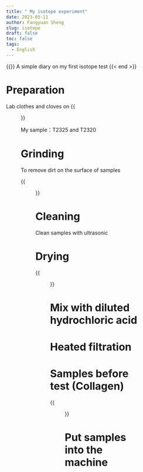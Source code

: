 ```yaml
---
title: " My isotope experiment"
date: 2023-05-11
author: Fangyuan Sheng
slug: isotope
draft: false
toc: false
tags:
  - English
---
```

{{<block class="note" >}}
A simple diary on my first isotope test
{{< end >}}
  
# Preparation 
  Lab clothes and cloves on 
{{<figure src="https://hellenshengfy.github.io/i1.jpg">}}
  
  My sample：T2325 and T2320
 
# Grinding
  To remove dirt on the surface of samples
  
{{<figure src="https://hellenshengfy.github.io/i2.jpg">}}
  
# Cleaning
  Clean samples with ultrasonic
  
# Drying
 
{{<figure src="https://hellenshengfy.github.io/i3.jpg">}}
  
# Mix with diluted hydrochloric acid
  
# Heated filtration
  
# Samples before test (Collagen)
{{<figure src="https://hellenshengfy.github.io/i4.jpg">}}
  
# Put samples into the machine
